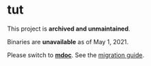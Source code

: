 # tut

This project is **archived and unmaintained**. 

Binaries are **unavailable** as of May 1, 2021. 

Please switch to [**mdoc**](https://scalameta.org/mdoc/). See the [migration guide](https://scalameta.org/mdoc/docs/tut.html).
